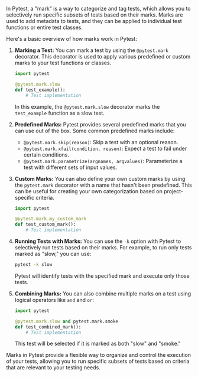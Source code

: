 In Pytest, a "mark" is a way to categorize and tag tests,
which allows you to selectively run specific subsets of tests
based on their marks. Marks are used to add metadata to tests,
and they can be applied to individual test functions or entire
test classes.

Here's a basic overview of how marks work in Pytest:

1. **Marking a Test:**
   You can mark a test by using the `@pytest.mark` decorator.
   This decorator is used to apply various predefined or custom
   marks to your test functions or classes.

   ```python
   import pytest

   @pytest.mark.slow
   def test_example():
       # Test implementation
   ```

   In this example, the `@pytest.mark.slow` decorator marks the
   `test_example` function as a slow test.

2. **Predefined Marks:**
   Pytest provides several predefined marks that you can use out of 
   the box. Some common predefined marks include:
   - `@pytest.mark.skip(reason)`: Skip a test with an optional reason.
   - `@pytest.mark.xfail(condition, reason)`: Expect a test to fail under certain conditions.
   - `@pytest.mark.parametrize(argnames, argvalues)`: Parameterize a test with different sets of input values.

3. **Custom Marks:**
   You can also define your own custom marks by using the `pytest.mark`
   decorator with a name that hasn't been predefined. This can be useful
   for creating your own categorization based on project-specific criteria.

   ```python
   import pytest

   @pytest.mark.my_custom_mark
   def test_custom_mark():
       # Test implementation
   ```

4. **Running Tests with Marks:**
   You can use the `-k` option with Pytest to selectively run tests
   based on their marks. For example, to run only tests marked as
   "slow," you can use:


   ```bash
   pytest -k slow
   ```

   Pytest will identify tests with the specified mark and execute
   only those tests.

5. **Combining Marks:**
   You can also combine multiple marks on a test using logical 
   operators like `and` and `or`:

   ```python
   import pytest

   @pytest.mark.slow and pytest.mark.smoke
   def test_combined_mark():
       # Test implementation
   ```

   This test will be selected if it is marked as both "slow" and
   "smoke."

Marks in Pytest provide a flexible way to organize and control the
execution of your tests, allowing you to run specific subsets of tests
based on criteria that are relevant to your testing needs.